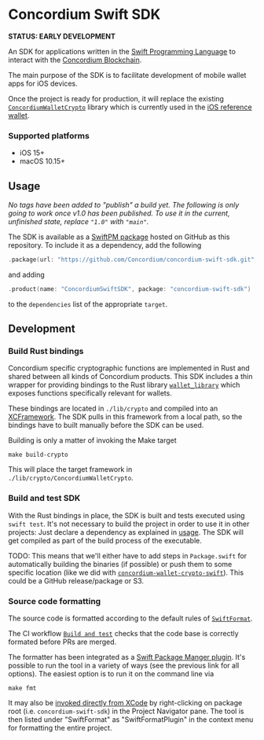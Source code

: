 # Concordium Swift SDK

**STATUS: EARLY DEVELOPMENT**

An SDK for applications written in the [Swift Programming Language](https://www.swift.org/) to
interact with the [Concordium Blockchain](https://concordium.com).

The main purpose of the SDK is to facilitate development of mobile wallet apps for iOS devices.

Once the project is ready for production, it will replace the existing
[`ConcordiumWalletCrypto`](https://github.com/Concordium/concordium-wallet-crypto-swift) library
which is currently used in the [iOS reference wallet](https://github.com/Concordium/concordium-reference-wallet-ios/).

### Supported platforms

- iOS 15+
- macOS 10.15+

## Usage

*No tags have been added to "publish" a build yet. The following is only going to work once v1.0 has been published.
To use it in the current, unfinished state, replace `"1.0"` with `"main"`.*

The SDK is available as a [SwiftPM package](https://developer.apple.com/documentation/xcode/swift-packages)
hosted on GitHub as this repository.
To include it as a dependency, add the following 

```swift
.package(url: "https://github.com/Concordium/concordium-swift-sdk.git", from: "1.0")
```

and adding

```swift
.product(name: "ConcordiumSwiftSDK", package: "concordium-swift-sdk")
```

to the `dependencies` list of the appropriate `target`.

## Development

### Build Rust bindings

Concordium specific cryptographic functions are implemented in Rust and shared between all kinds of Concordium products.
This SDK includes a thin wrapper for providing bindings to the Rust library
[`wallet_library`](https://github.com/Concordium/concordium-base/tree/main/rust-src/wallet_library)
which exposes functions specifically relevant for wallets.

These bindings are located in `./lib/crypto` and compiled into an
[XCFramework](https://developer.apple.com/documentation/xcode/distributing-binary-frameworks-as-swift-packages).
The SDK pulls in this framework from a local path, so the bindings have to built manually before the SDK can be used.

Building is only a matter of invoking the Make target

```shell
make build-crypto
```

This will place the target framework in `./lib/crypto/ConcordiumWalletCrypto`.

### Build and test SDK

With the Rust bindings in place, the SDK is built and tests executed using `swift test`.
It's not necessary to build the project in order to use it in other projects:
Just declare a dependency as explained in [usage](#usage).
The SDK will get compiled as part of the build process of the executable.

TODO: This means that we'll either have to add steps in `Package.swift` for automatically building the binaries (if possible)
or push them to some specific location
(like we did with [`concordium-wallet-crypto-swift`](https://github.com/Concordium/concordium-wallet-crypto-swift)).
This could be a GitHub release/package or S3.

### Source code formatting

The source code is formatted according to the default rules of [`SwiftFormat`](https://github.com/nicklockwood/SwiftFormat).

The CI workflow [`Build and test`](https://github.com/Concordium/concordium-swift-sdk/blob/main/.github/workflows/build%2Btest.yml)
checks that the code base is correctly formated before PRs are merged.

The formatter has been integrated as a
[Swift Package Manger plugin](https://github.com/nicklockwood/SwiftFormat#swift-package-manager-plugin).
It's possible to run the tool in a variety of ways (see the previous link for all options).
The easiest option is to run it on the command line via

```shell
make fmt
```

It may also be [invoked directly from XCode](https://github.com/nicklockwood/SwiftFormat#trigger-plugin-from-xcode)
by right-clicking on package root (i.e. `concordium-swift-sdk`) in the Project Navigator pane.
The tool is then listed under "SwiftFormat" as "SwiftFormatPlugin" in the context menu for formatting the entire project.

